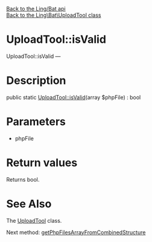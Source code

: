 [Back to the Ling/Bat api](https://github.com/lingtalfi/Bat/blob/master/doc/api/Ling/Bat.md)<br>
[Back to the Ling\Bat\UploadTool class](https://github.com/lingtalfi/Bat/blob/master/doc/api/Ling/Bat/UploadTool.md)


UploadTool::isValid
================



UploadTool::isValid — 




Description
================


public static [UploadTool::isValid](https://github.com/lingtalfi/Bat/blob/master/doc/api/Ling/Bat/UploadTool/isValid.md)(array $phpFile) : bool









Parameters
================


- phpFile

    


Return values
================

Returns bool.








See Also
================

The [UploadTool](https://github.com/lingtalfi/Bat/blob/master/doc/api/Ling/Bat/UploadTool.md) class.

Next method: [getPhpFilesArrayFromCombinedStructure](https://github.com/lingtalfi/Bat/blob/master/doc/api/Ling/Bat/UploadTool/getPhpFilesArrayFromCombinedStructure.md)<br>

